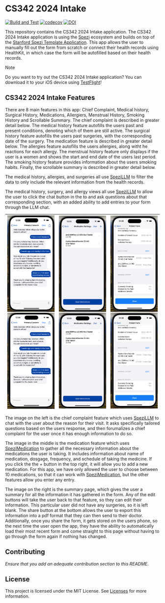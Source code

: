 <!--

This source file is part of the Intake based on the Stanford Spezi Template Application project

SPDX-FileCopyrightText: 2023 Stanford University

SPDX-License-Identifier: MIT

-->

# CS342 2024 Intake

[![Build and Test](https://github.com/CS342/2024-Intake/actions/workflows/build-and-test.yml/badge.svg)](https://github.com/CS342/2024-Intake/actions/workflows/build-and-test.yml)
[![codecov](https://codecov.io/gh/CS342/2024-Intake/graph/badge.svg?token=4sfQqouZCe)](https://codecov.io/gh/CS342/2024-Intake)
[![DOI](https://zenodo.org/badge/DOI/10.5281/zenodo.10521599.svg)](https://doi.org/10.5281/zenodo.10521599)

This repository contains the CS342 2024 Intake application.
The CS342 2024 Intake application is using the [Spezi](https://github.com/StanfordSpezi/Spezi) ecosystem and builds on top of the [Stanford Spezi Template Application](https://github.com/StanfordSpezi/SpeziTemplateApplication). This app allows the user to manually fill out the form from scratch or connect their health records using HealthKit, in which case the form will be autofilled based on their health records.

> [!NOTE]  
> Do you want to try out the CS342 2024 Intake application? You can download it to your iOS device using [TestFlight](https://testflight.apple.com/join/Yp0Y24xT)!


## CS342 2024 Intake Features

There are 8 main features in this app: Chief Complaint, Medical history, Surgical History, Medications, Allergiers, Menstrual History, Smoking History and Scrollable Summary. The chief complaint is described in greater detail below. The medical history feature autofills the users past and present conditions, denoting which of them are still active. The surgical history feature autofills the users past surgeries, with the corresponding date of the surgery. The medication feature is described in greater detail below. The allergies feature autofills the users allergies, along witht he reactions for each allergy. The menstrual history feature only displays if the user is a women and shows the start and end date of the users last period. The smoking history feature provides information about the users smoking habits. Finally, the scrollable summary is described in greater detail below.

The medical history, allergies, and surgeries all use [SpeziLLM](https://github.com/StanfordSpezi/SpeziLLM) to filter the data to only include the relevant information from the health records.

The medical history, surgery, and allergy views all use [SpeziLLM](https://github.com/StanfordSpezi/SpeziLLM) to allow the user to click the chat button in the to and ask questions about that corresponding section, with an added ability to add entries to your form through the LLM chat.

|![Screenshot displaying the chief complaint view.](/screenshots/chiefComplaint.png#gh-light-mode-only) ![Screenshot displaying the chief complaint view.](/screenshots/chiefComplaint.png#gh-dark-mode-only)|![Screenshot displaying the medication view.](/screenshots/medication.png#gh-light-mode-only)![Screenshot displaying the medication view.](/screenshots/medication.png#gh-dark-mode-only)|![Screenshot displaying the summary view.](/screenshots/summary.png#gh-light-mode-only)![Screenshot displaying the summary view.](/screenshots/summary.png#gh-dark-mode-only)
|:--:|:--:|:--:|

The image on the left is the chief complaint feature which uses [SpeziLLM](https://github.com/StanfordSpezi/SpeziLLM) to chat with the user about the reason for their visit. It asks specifically tailored questions based on the users response, and then forumalizes a chief complaint for the user once it has enough information to do so.

The image in the middle is the medication feature which uses [SpeziMedication](https://github.com/StanfordSpezi/SpeziMedication) to gather all the necessary information about the medications the user is taking. It includes information about name of medication, dosgage, frequency, and schedule of taking the medicine. If you click the the + button in the top right, it will allow you to add a new medication. For this app, we have only allowed the user to choose between 10 medications, so that it can work with [SpeziMedication](https://github.com/StanfordSpezi/SpeziMedication), but the other features allow you enter any entry. 

The image on the right is the summary page, which gives the user a summary for all the information it has gathered in the form. Any of the edit buttons will take the user back to that feature, so they can edit their information. This particular user did not have any surgeries, so it is left blank. The share button at the bottom allows the user to export this information into a pdf format that they can then send to their doctor. Additionally, once you share the form, it gets stored on the users phone, so the next time the user open the app, they have the ability to automatically load their most recent form and come straight to this page without having to go through the form again if nothing has changed.

## Contributing

*Ensure that you add an adequate contribution section to this README.*


## License

This project is licensed under the MIT License. See [Licenses](LICENSES) for more information.
